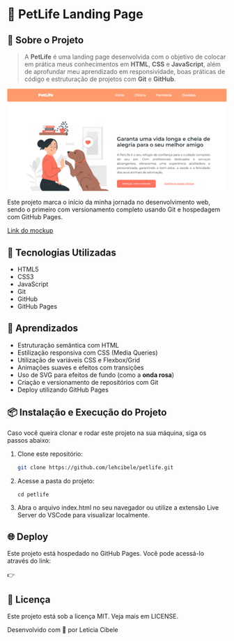 # 🐶 PetLife Landing Page

## 📌 Sobre o Projeto
>A **PetLife** é uma landing page desenvolvida com o objetivo de colocar em prática meus conhecimentos em **HTML**, **CSS** e **JavaScript**, além de aprofundar meu aprendizado em responsividade, boas práticas de código e estruturação de projetos com **Git** e **GitHub**.

[![alt text](src/img/image.png)](https://lehcibele.github.io/petlife/)

Este projeto marca o início da minha jornada no desenvolvimento web, sendo o primeiro com versionamento completo usando Git e hospedagem com GitHub Pages.

[Link do mockup](https://www.figma.com/design/ObmGmIUdpg2L4HbgggwcIy/Funil-OBC-Start-2.0?t=KpChIrWbCneCNdNn-0)

## 🚀 Tecnologias Utilizadas

- HTML5  
- CSS3  
- JavaScript
- Git  
- GitHub  
- GitHub Pages

## 🧠 Aprendizados

- Estruturação semântica com HTML  
- Estilização responsiva com CSS (Media Queries)  
- Utilização de variáveis CSS e Flexbox/Grid  
- Animações suaves e efeitos com transições  
- Uso de SVG para efeitos de fundo (como a **onda rosa**)  
- Criação e versionamento de repositórios com Git  
- Deploy utilizando GitHub Pages  

## 📦 Instalação e Execução do Projeto

Caso você queira clonar e rodar este projeto na sua máquina, siga os passos abaixo:

1. Clone este repositório:

   ```bash
   git clone https://github.com/lehcibele/petlife.git
2. Acesse a pasta do projeto:
    ```bahs
    cd petlife
3. Abra o arquivo index.html no seu navegador ou utilize a extensão Live Server do VSCode para visualizar localmente.

## 🌐 Deploy

Este projeto está hospedado no GitHub Pages. Você pode acessá-lo através do link:

👉 

## 📝 Licença

Este projeto está sob a licença MIT. Veja mais em LICENSE.

Desenvolvido com 💙 por Leticia Cibele